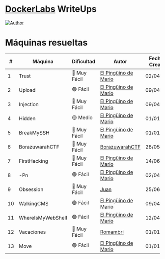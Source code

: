 # [DockerLabs](https://dockerlabs.es/) WriteUps
<a href="https://github.com/GutsNet"><img title="Author" src="https://img.shields.io/badge/Author-GutsNet-purple.svg?style=for-the-badge&logo=github"></a>

# Máquinas resueltas

| #   | Máquina | Dificultad   | Autor      | Fecha de Creación | Guía de Solución                                     |
|-----|---------|--------------|------------|-------------------|-----------------------------------------------------|
| 1   | Trust   | 🔵 Muy Fácil  | [El Pingüino de Mario](https://www.youtube.com/channel/UCGLfzfKRUsV6BzkrF1kJGsg)    | 02/04/2024  | [Ver Guía](https://github.com/GutsNet/DockerLabs-WriteUp/blob/main/Muy%20F%C3%A1cil/Trust.md) |
| 2   | Upload   | 🟢 Fácil  | [El Pingüino de Mario](https://www.youtube.com/channel/UCGLfzfKRUsV6BzkrF1kJGsg)    | 09/04/2024  | [Ver Guía](https://github.com/GutsNet/DockerLabs-WriteUp/blob/main/F%C3%A1cil/Upload.md) |
| 3   | Injection   | 🔵 Muy Fácil  | [El Pingüino de Mario](https://www.youtube.com/channel/UCGLfzfKRUsV6BzkrF1kJGsg)    | 09/04/2024  | [Ver Guía](https://github.com/GutsNet/DockerLabs-WriteUp/blob/main/Muy%20F%C3%A1cil/Injection.md) |
| 4   | Hidden   | 🟡 Medio  | [El Pingüino de Mario](https://www.youtube.com/channel/UCGLfzfKRUsV6BzkrF1kJGsg)    | 01/01/2000  | [En Progreso](https://github.com/GutsNet/DockerLabs-WriteUp/blob/main/Medio/Hidden.md) |
| 5   | BreakMySSH   | 🔵 Muy Fácil  | [El Pingüino de Mario](https://www.youtube.com/channel/UCGLfzfKRUsV6BzkrF1kJGsg)    | 01/01/2000  | [En Progreso](https://github.com/GutsNet/DockerLabs-WriteUp/blob/main/Muy%20F%C3%A1cil/BreakMySSH.md) |
| 6   | BorazuwarahCTF  | 🔵 Muy Fácil  | [BorazuwarahCTF](https://github.com/borazuwarah/)    | 28/05/2024  | [En Progreso](https://github.com/GutsNet/DockerLabs-WriteUp/blob/main/Muy%20F%C3%A1cil/BorazuwarahCTF.md) |
| 7   | FirstHacking   | 🔵 Muy Fácil  | [El Pingüino de Mario](https://www.youtube.com/channel/UCGLfzfKRUsV6BzkrF1kJGsg)    | 14/06/2024  | [En Progreso](https://github.com/GutsNet/DockerLabs-WriteUp/blob/main/Muy%20F%C3%A1cil/FirstHacking.md) |
| 8   | -Pn   | 🟢 Fácil  | [El Pingüino de Mario](https://www.youtube.com/channel/UCGLfzfKRUsV6BzkrF1kJGsg)    | 02/04/2024  | [En Progreso](https://github.com/GutsNet/DockerLabs-WriteUp/blob/main/F%C3%A1cil/Pn.md) |
| 9   | Obsession   | 🔵 Muy Fácil  | [Juan](https://russ0ski.github.io/MyHackingRoad/)    | 25/06/2024  | [En Progreso](https://github.com/GutsNet/DockerLabs-WriteUp/blob/main/Muy%20F%C3%A1cil/Obssesion.md) |
| 10   | WalkingCMS   | 🟢 Fácil  | [El Pingüino de Mario](https://www.youtube.com/channel/UCGLfzfKRUsV6BzkrF1kJGsg)    | 09/04/2024  | [En Progreso](https://github.com/GutsNet/DockerLabs-WriteUp/blob/main/F%C3%A1cil/WalkingCMS.md) |
| 11   | WhereIsMyWebShell   | 🟢 Fácil  | [El Pingüino de Mario](https://www.youtube.com/channel/UCGLfzfKRUsV6BzkrF1kJGsg)    | 12/04/2024  | [En Progreso](https://github.com/GutsNet/DockerLabs-WriteUp/blob/main/F%C3%A1cil/WhereIsMyWebShell.md) |
| 12   | Vacaciones   | 🔵 Muy Fácil  | [Romambri](https://www.youtube.com/@romabripwn)    | 01/01/2000  | [En Progreso](https://github.com/GutsNet/DockerLabs-WriteUp/blob/main/Muy%20F%C3%A1cil/Vacaciones.md) |
| 13   | Move   | 🟢 Fácil  | [El Pingüino de Mario](https://www.youtube.com/channel/UCGLfzfKRUsV6BzkrF1kJGsg)    | 01/01/2000  | [En Progreso](https://github.com/GutsNet/DockerLabs-WriteUp/blob/main/F%C3%A1cil/Move.md) |
